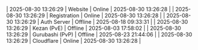| 2025-08-30 13:26:29 | Website | Online | 2025-08-30 13:26:28 |
| 2025-08-30 13:26:29 | Registration | Online | 2025-08-30 13:26:28 |
| 2025-08-30 13:26:29 | Auth Server | Offline | 2025-08-18 09:33:31 |
| 2025-08-30 13:26:29 | Kezan (PvE) | Offline | 2025-08-03 17:58:02 |
| 2025-08-30 13:26:29 | Gurubashi (PvP) | Offline | 2025-08-23 21:44:06 |
| 2025-08-30 13:26:29 | Cloudflare | Online | 2025-08-30 13:26:28 |
